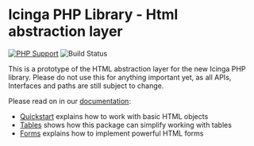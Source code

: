 # Icinga PHP Library - Html abstraction layer

[![PHP Support](https://img.shields.io/badge/php-%3E%3D%207.2-777BB4?logo=PHP)](https://php.net/)
![Build Status](https://github.com/Icinga/ipl-html/actions/workflows/php.yml/badge.svg)

This is a prototype of the HTML abstraction layer for the new Icinga PHP library.
Please do not use this for anything important yet, as all APIs, Interfaces and
paths are still subject to change.

Please read on in our [documentation](doc/10-Quickstart.md):

* [Quickstart](doc/10-Quickstart.md) explains how to work with basic HTML objects
* [Tables](doc/30-Tables.md) shows how this package can simplify working with
  tables
* [Forms](doc/40-Forms.md) explains how to implement powerful HTML forms
